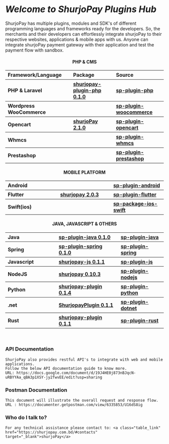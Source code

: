 # <i>Welcome to ShurjoPay Plugins Hub</i>

ShurjoPay has multiple plugins, modules and SDK's of different programming languages and frameworks ready for the developers. So, the merchants and their developers can effortlessly integrate shurjoPay to their respective websites, applications & mobile apps with us. Anyone can integrate shurjoPay payment gateway with their application and test the payment flow with sandbox.

<section  class="docs-section" id="item-2-1">
					<h4 align="center">PHP & CMS</h4>
					<table  class="table plugin" >
						<thead align="left">
							<tr>
							<th  width="333px" scope="col">Framework/Language</th>
							<th width="333px" scope="col">Package</th>
							<th width="333px" scope="col">Source</th>
							</tr>
						</thead>
						<tbody align="left">
						<tr  id="item-2-2">
							<th scope="row" >PHP &  Laravel</th>
							<th><a class="table_link" href="https://packagist.org/packages/shurjomukhi/shurjopay-plugin-php" target="_blank">shurjopay-plugin-php 0.1.0</a></th>
							<th><a class="table_link" href="https://github.com/shurjopay-plugins/sp-plugin-php" target="_blank">sp-plugin-php</a></th>
							</tr>
	<tr>
							<th scope="row">Wordpress WooCommerce</th>
							<th><a class="table_link" href="#" target="_blank"></a></th>
							<th><a class="table_link" href="https://github.com/shurjopay-plugins/sp-woocommerce" target="_blank"> sp-plugin-woocommerce</a></th>
							</tr>
							<tr>
							<th scope="row">Opencart</th>
							<th><a class="table_link" href="https://www.opencart.com/index.php?route=marketplace/extension/info&extension_id=44413&filter_search=shurjopay" target="_blank">shurjoPay 2.1.0</a></th>
							<th><a class="table_link" href="https://github.com/shurjopay-plugins/sp-plugin-opencart" target="_blank">sp-plugin-opencart</a></th>
							</tr>
							<tr>
							<th scope="row">Whmcs</th>
							<th><a class="table_link" href="#" target="_blank"></a></th>
							<th><a class="table_link" href="https://github.com/shurjopay-plugins/sp-plugin-whmcs" target="_blank">sp-plugin-whmcs</a></th>
							</tr>
							<tr>
							<th scope="row">Prestashop</th>
							<th><a class="table_link" href="#" target="_blank"></a></th>
							<th><a class="table_link" href="https://github.com/shurjopay-plugins/sp-plugin-prestashop" target="_blank">sp-plugin-prestashop</a></th>
							</tr>
						</tbody>
						</table>
						<!-- mobile -->
						<h4 id="item-2-2"  align="center">MOBILE PLATFORM</h4>
					<table class="table plugin" >
						<tbody align="left">
							<tr>
							<th width="333px" scope="row">Android</th>
							<th width="333px" ><a class="table_link" href="#" target="_blank"></a></th>
							<th width="333px"><a class="table_link" href="https://github.com/shurjopay-plugins/sp-plugin-android" target="_blank">sp-plugin-android</a></th>
							</tr>
    						<tr>
    						<th scope="row">Flutter</th>
    						<th><a class="table_link" href="https://pub.dev/packages/shurjopay" target="_blank">shurjopay 2.0.3 </a></th>
    						<th id="item-2-3"><a class="table_link" href="https://github.com/shurjopay-plugins/sp-plugin-flutter" target="_blank">sp-plugin-flutter</a></th>
    						</tr>
    						<tr >
    						<th scope="row">Swift(ios)</th>
    						<th><a class="table_link" href="#" target="_blank"></a></th>
    						<th><a class="table_link" href="https://github.com/shurjopay-plugins/sp-package-ios-swift" target="_blank">sp-package-ios-swift</a></th>
    						</tr>
    					</tbody>
    					</table>
    				<!-- Java -->
    				<h4  align="center">JAVA, JAVASCRIPT & OTHERS</h4>
    				<table  class="table plugin" >
    					<tbody align="left">
    						<tr>
    						<th width="333px" scope="row" >Java</th>
    						<th width="333px" id="item-2-4"><a class="table_link" href="https://mvnrepository.com/artifact/bd.com.shurjomukhi/sp-plugin-java" target="_blank">sp-plugin-java 0.1.0</a></th>
    						<th width="333px"><a class="table_link" href="https://github.com/shurjopay-plugins/sp-plugin-java" target="_blank">sp-plugin-java</a></th>
    						</tr>
    						<tr>
    						<th    scope="row">Spring</th>
    						<th><a class="table_link" href="https://mvnrepository.com/artifact/bd.com.shurjomukhi/sp-plugin-spring" target="_blank">sp-plugin-spring 0.1.0</a></th>
    						<th><a class="table_link" href="https://github.com/shurjopay-plugins/sp-plugin-spring" target="_blank">sp-plugin-spring</a></th>
    						</tr>
    					<tr>
    						<th scope="row">Javascript</th>
    						<th><a class="table_link" href="https://www.npmjs.com/package/shurjopay-js" target="_blank">shurjopay-js 0.1.1</a></th>
    						<th><a class="table_link" href="https://github.com/shurjopay-plugins/sp-plugin-js" target="_blank">sp-plugin-js</a></th>
    						</tr>
    						<tr>
    						<th scope="row">NodeJS</th>
    						<th><a class="table_link" href="https://www.npmjs.com/package/shurjopay" target="_blank">shurjopay 0.10.3</a></th>
    						<th><a class="table_link" href="https://github.com/shurjopay-plugins/sp-plugin-nodejs" target="_blank">sp-plugin-nodejs</a></th>
    						</tr>
    						<tr>
    						<th scope="row">Python</th>
    						<th><a class="table_link" href="https://pypi.org/project/shurjopay-plugin/" target="_blank" >shurjopay-plugin 0.1.4</a></th>
    						<th><a class="table_link" href="https://github.com/shurjopay-plugins/sp-plugin-python" target="_blank">sp-plugin-python</a></th>
    						</tr>
    						<tr>
    						<th scope="row">.net</th>
    						<th><a class="table_link" href="https://www.nuget.org/packages/ShurjopayPlugin" target="_blank">ShurjopayPlugin 0.1.1</a></th>
    						<th><a class="table_link" href="https://github.com/shurjopay-plugins/sp-plugin-dotnet" target="_blank">sp-plugin-dotnet</a></th>
    						</tr>
    						<tr>
    						<th scope="row">Rust</th>
    						<th><a class="table_link" href="https://crates.io/crates/shurjopay-plugin" target="_blank">shurjopay-plugin 0.1.1</a></th>
    						<th><a class="table_link" href="https://github.com/shurjopay-plugins/sp-plugin-rust" target="_blank">sp-plugin-rust</a></th>
    						</tr>
    					</tbody>
    					</table>
    				</section>
<br>

### API Documentation

    ShurjoPay also provides restful API's to integrate with web and mobile applications.
    Follow the below API documentation guide to know more.
    URL: https://docs.google.com/document/d/19J4HE0j873nBJqcN-uRBYYAa_qBA3p1XSY-jy2fwvEE/edit?usp=sharing

### Postman Documentation

    This document will illustrate the overall request and response flow.
    URL : https://documenter.getpostman.com/view/6335853/U16dS8ig

### Who do I talk to?

    For any technical assistance please contact to: <a class="table_link" href="https://shurjopay.com.bd/#contacts" target="_blank">shurjoPay</a>
